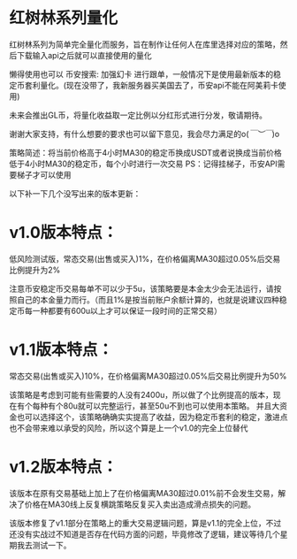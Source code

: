 # 红树林系列量化
红树林系列为简单完全量化而服务，旨在制作让任何人在库里选择对应的策略，然后下载输入api之后就可以直接使用的量化

懒得使用也可以 币安搜索: 加强幻卡 进行跟单，一般情况下是使用最新版本的稳定币套利量化。(现在没带了，我新服务器买美国去了，币安api不能在阿美莉卡使用)

未来会推出GL币，将量化收益取一定比例以分红形式进行分发，敬请期待。

谢谢大家支持，有什么想要的要求也可以留下意见，我会尽力满足的o(*￣︶￣*)o

策略简述：将当前价格高于4小时MA30的稳定币换成USDT或者说换成当前价格低于4小时MA30的稳定币，每个小时进行一次交易
PS：记得挂梯子，币安API需要梯子才可以使用

以下补一下几个没写出来的版本更新：

# v1.0版本特点：
低风险测试版，常态交易(出售或买入)1%，在价格偏离MA30超过0.05%后交易比例提升为2%

注意币安稳定币交易每单不可以少于5u，该策略要是本金太少会无法运行，请按照自己的本金量力而行。（而且1%是按当前账户余额计算的，也就是说建议四种稳定币每一种都要有600u以上才可以保证一段时间的正常交易）
    
# v1.1版本特点：
常态交易(出售或买入)10%，在价格偏离MA30超过0.05%后交易比例提升为50%

该策略是考虑到可能有些需要的人没有2400u，所以做了个比例提高的版本，现在有个每种有个80u就可以完整运行，甚至50u不到也可以使用本策略。
并且大资金也可以选择这个，该策略确确实实提高了收益，因为稳定币套利的稳定，激进点也不会带来难以承受的风险，所以这个算是上一个v1.0的完全上位替代

    
# v1.2版本特点：
该版本在原有交易基础上加上了在价格偏离MA30超过0.01%前不会发生交易，解决了价格在MA30线上反复横跳策略反复买入卖出造成滑点损失的问题。

该版本修复了v1.1部分在策略上的重大交易逻辑问题，算是v1.1的完全上位，不过还没有实战过不知道是否存在代码方面的问题，毕竟修改了逻辑，建议等待几个星期我去测试一下。
   
